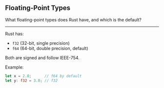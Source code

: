 ## Floating-Point Types

What floating-point types does Rust have, and which is the default?

---

Rust has:

* `f32` (32-bit, single precision)
* `f64` (64-bit, double precision, default)

Both are signed and follow IEEE-754.

Example:

```rust
let x = 2.0;      // f64 by default
let y: f32 = 3.0; // f32
```

